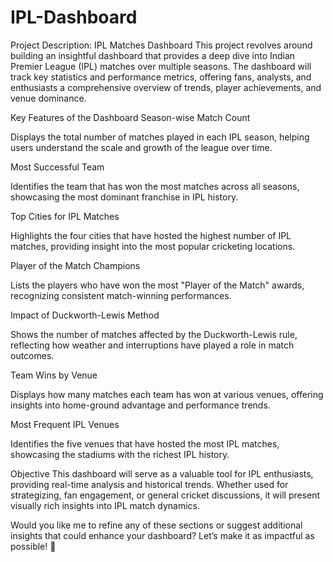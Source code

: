 # IPL-Dashboard 
Project Description: IPL Matches Dashboard
This project revolves around building an insightful dashboard that provides a deep dive into Indian Premier League (IPL) matches over multiple seasons. The dashboard will track key statistics and performance metrics, offering fans, analysts, and enthusiasts a comprehensive overview of trends, player achievements, and venue dominance.

Key Features of the Dashboard
Season-wise Match Count

Displays the total number of matches played in each IPL season, helping users understand the scale and growth of the league over time.

Most Successful Team

Identifies the team that has won the most matches across all seasons, showcasing the most dominant franchise in IPL history.

Top Cities for IPL Matches

Highlights the four cities that have hosted the highest number of IPL matches, providing insight into the most popular cricketing locations.

Player of the Match Champions

Lists the players who have won the most "Player of the Match" awards, recognizing consistent match-winning performances.

Impact of Duckworth-Lewis Method

Shows the number of matches affected by the Duckworth-Lewis rule, reflecting how weather and interruptions have played a role in match outcomes.

Team Wins by Venue

Displays how many matches each team has won at various venues, offering insights into home-ground advantage and performance trends.

Most Frequent IPL Venues

Identifies the five venues that have hosted the most IPL matches, showcasing the stadiums with the richest IPL history.

Objective
This dashboard will serve as a valuable tool for IPL enthusiasts, providing real-time analysis and historical trends. Whether used for strategizing, fan engagement, or general cricket discussions, it will present visually rich insights into IPL match dynamics.

Would you like me to refine any of these sections or suggest additional insights that could enhance your dashboard? Let’s make it as impactful as possible! 🚀
